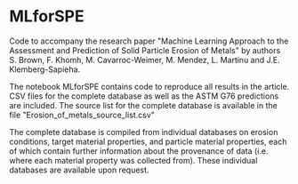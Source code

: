 # MLforSPE
Code to accompany the research paper "Machine Learning Approach to the Assessment and Prediction of Solid Particle Erosion of Metals" by authors S. Brown, F. Khomh, M. Cavarroc-Weimer, M. Mendez, L. Martinu and J.E. Klemberg-Sapieha.

The notebook MLforSPE contains code to reproduce all results in the article. CSV files for the complete database as well as the ASTM G76 predictions are included. The source list for the complete database is available in the file "Erosion_of_metals_source_list.csv"

The complete database is compiled from individual databases on erosion conditions, target material properties, and particle material properties, each of which contain further information about the provenance of data (i.e. where each material property was collected from). These individual databases are available upon request.

